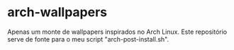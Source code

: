 # arch-wallpapers
Apenas um monte de wallpapers inspirados no Arch Linux.
Este repositório serve de fonte para o meu script "arch-post-install.sh".
